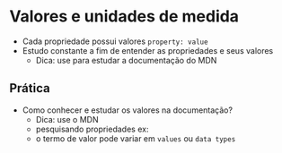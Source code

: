 # Valores e unidades de medida

* Cada propriedade possui valores `property: value`
* Estudo constante a fim de entender as propriedades e seus valores
  - Dica: use para estudar a documentação do MDN

## Prática

* Como conhecer e estudar os valores na documentação?
    - Dica: use o MDN
    - pesquisando propriedades ex: <color> <length>
    - o termo de valor pode variar em `values` ou `data types`